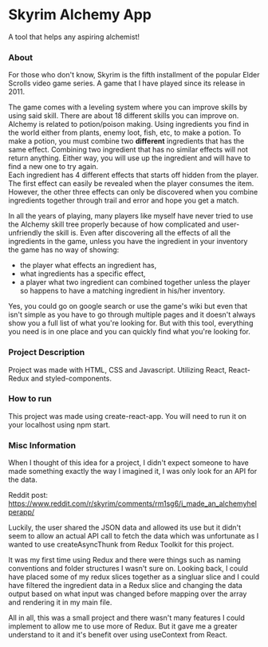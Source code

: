 # Skyrim Alchemy App
A tool that helps any aspiring alchemist!

### About
For those who don't know, Skyrim is the fifth installment of the popular Elder Scrolls video game series. A game that I have played since its release in 2011.

The game comes with a leveling system where you can improve skills by using said skill. There are about 18 different skills you can improve on. Alchemy is related to potion/poison making. Using ingredients you find in the world either from plants, enemy loot, fish, etc, to make a potion. To make a potion, you must combine two <b>different</b> ingredients that has the same effect. Combining two ingredient that has no similar effects will not return anything. Either way, you will use up the ingredient and will have to find a new one to try again.  
Each ingredient has 4 different effects that starts off hidden from the player. The first effect can easily be revealed when the player consumes the item. However, the other three effects can only be discovered when you combine ingredients together through trail and error and hope you get a match.

In all the years of playing, many players like myself have never tried to use the Alchemy skill tree properly because of how complicated and user-unfriendly the skill is. Even after discovering all the effects of all the ingredients in the game, unless you have the ingredient in your inventory the game has no way of showing:
 - the player what effects an ingredient has,
 - what ingredients has a specific effect,
 - a player what two ingredient can combined together unless the player so happens to have a matching ingredient in his/her inventory.

Yes, you could go on google search or use the game's wiki but even that isn't simple as you have to go through multiple pages and it doesn't always show you a full list of what you're looking for. But with this tool, everything you need is in one place and you can quickly find what you're looking for.

### Project Description
Project was made with HTML, CSS and Javascript. Utilizing React, React-Redux and styled-components.

### How to run
This project was made using create-react-app. You will need to run it on your localhost using npm start.

### Misc Information
When I thought of this idea for a project, I didn't expect someone to have made something exactly the way I imagined it, I was only look for an API for the data.

Reddit post: https://www.reddit.com/r/skyrim/comments/rm1sg6/i_made_an_alchemyhelperapp/

Luckily, the user shared the JSON data and allowed its use but it didn't seem to allow an actual API call to fetch the data which was unfortunate as I wanted to use createAsyncThunk from Redux Toolkit for this project.

It was my first time using Redux and there were things such as naming conventions and folder structures I wasn't sure on. Looking back, I could have placed some of my redux slices together as a singluar slice and I could have filtered the ingredient data in a Redux slice and changing the data output based on what input was changed before mapping over the array and rendering it in my main file.

All in all, this was a small project and there wasn't many features I could implement to allow me to use more of Redux. But it gave me a greater understand to it and it's benefit over using useContext from React.
